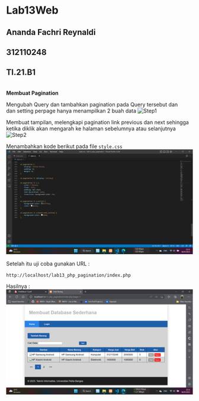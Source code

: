 # Lab13Web
## Ananda Fachri Reynaldi
## 312110248
## TI.21.B1
<br>
<b>Membuat Pagination</b>

Mengubah Query dan tambahkan pagination pada Query tersebut dan<br>
dan setting perpage hanya menampilkan 2 buah data
![Step1](SS/SS1.png)<br>

Membuat tampilan, melengkapi pagination link previous dan next sehingga<br>
ketika diklik akan mengarah ke halaman sebelumnya atau selanjutnya
![Step2](SS/SS2.png)<br>

Menambahkan kode berikut pada file `style.css`<br>
![Step3](SS/SS3.png)<br>

Setelah itu uji coba gunakan URL :
```
http://localhost/lab13_php_pagination/index.php
```
Hasilnya :<br>
![Step4](SS/SS4.png)<br>